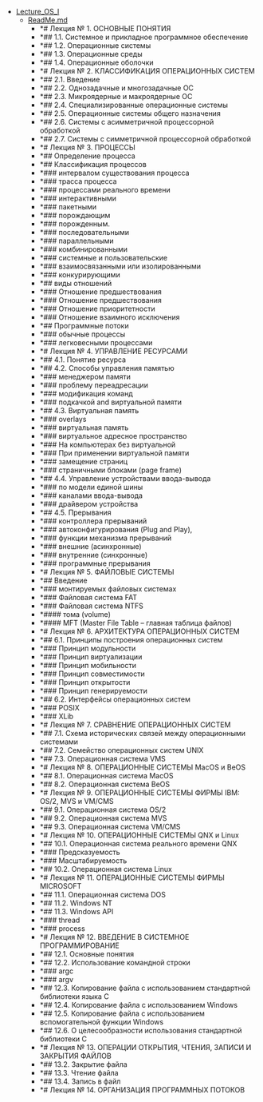 - <a href = "E:\Node_projects\Node_Way\NBase\_Md\_Index\_TGUniversitet\I_kurs\__DONE\++Архитектура_компьютеров_и_операционные_системы\With_courses\Lecture_OS_I\cat.Lecture_OS_I\dir.Lecture_OS_I.md">Lecture_OS_I</a>
    - <a href = "E:\Node_projects\Node_Way\NBase\_Md\_Index\_TGUniversitet\I_kurs\__DONE\++Архитектура_компьютеров_и_операционные_системы\With_courses\Lecture_OS_I\ReadMe.md">ReadMe.md</a>
        - *# Лекция № 1. ОСНОВНЫЕ ПОНЯТИЯ
        - *## 1.1. Системное и прикладное программное обеспечение
        - *## 1.2. Операционные системы
        - *## 1.3. Операционные среды
        - *## 1.4. Операционные оболочки
        - *# Лекция № 2. КЛАССИФИКАЦИЯ ОПЕРАЦИОННЫХ СИСТЕМ
        - *## 2.1. Введение
        - *## 2.2. Однозадачные и многозадачные ОС
        - *## 2.3. Микроядерные и макроядерные ОС
        - *## 2.4. Специализированные операционные системы
        - *## 2.5. Операционные системы общего назначения
        - *## 2.6. Системы с асимметричной процессорной обработкой
        - *## 2.7. Системы с симметричной процессорной обработкой
        - *# Лекция № 3. ПРОЦЕССЫ
        - *## Определение процесса
        - *## Классификация процессов
        - *### интервалом существования процесса
        - *### трасса процесса
        - *### процессами реального времени
        - *### интерактивными
        - *### пакетными
        - *### порождающим
        - *### порожденным.
        - *### последовательными
        - *### параллельными
        - *### комбинированными
        - *### системные и пользовательские
        - *### взаимосвязанными или изолированными
        - *### конкурирующими
        - *## виды отношений
        - *### Отношение предшествования
        - *### Отношение предшествования
        - *### Отношение приоритетности
        - *### Отношение взаимного исключения
        - *## Программные потоки
        - *### обычные процессы
        - *### легковесными процессами
        - *# Лекция № 4. УПРАВЛЕНИЕ РЕСУРСАМИ
        - *## 4.1. Понятие ресурса
        - *## 4.2. Способы управления памятью
        - *### менеджером памяти
        - *### проблему переадресации
        - *### модификация команд
        - *### подкачкой and виртуальной памяти
        - *## 4.3. Виртуальная память
        - *### overlays
        - *### виртуальная память
        - *### виртуальное адресное пространство
        - *### На компьютерах без виртуальной
        - *### При применении виртуальной памяти
        - *### замещение страниц
        - *### страничными блоками (page frame)
        - *## 4.4. Управление устройствами ввода-вывода
        - *### по модели единой шины
        - *### каналами ввода-вывода
        - *### драйвером устройства
        - *## 4.5. Прерывания
        - *### контроллера прерываний
        - *### автоконфигурирования (Plug and Play),
        - *### функции механизма прерываний
        - *### внешние (асинхронные)
        - *### внутренние (синхронные)
        - *### программные прерывания
        - *# Лекция № 5. ФАЙЛОВЫЕ СИСТЕМЫ
        - *## Введение
        - *### монтируемых файловых системах
        - *### Файловая система FAT
        - *### Файловая система NTFS
        - *#### тома (volume)
        - *#### MFT (Master File Table – главная таблица файлов)
        - *# Лекция № 6. АРХИТЕКТУРА ОПЕРАЦИОННЫХ СИСТЕМ
        - *## 6.1. Принципы построения операционных систем
        - *### Принцип модульности
        - *### Принцип виртуализации
        - *### Принцип мобильности
        - *### Принцип совместимости
        - *### Принцип открытости
        - *### Принцип генерируемости
        - *## 6.2. Интерфейсы операционных систем
        - *### POSIX
        - *### XLib
        - *# Лекция № 7. СРАВНЕНИЕ ОПЕРАЦИОННЫХ СИСТЕМ
        - *## 7.1. Схема исторических связей между операционными системами
        - *## 7.2. Семейство операционных систем UNIX
        - *## 7.3. Операционная система VMS
        - *# Лекция № 8. ОПЕРАЦИОННЫЕ СИСТЕМЫ MacOS и BeOS
        - *## 8.1. Операционная система MacOS
        - *## 8.2. Операционная система BeOS
        - *# Лекция № 9. ОПЕРАЦИОННЫЕ СИСТЕМЫ ФИРМЫ IBM: OS/2, MVS и VM/CMS
        - *## 9.1. Операционная система OS/2
        - *## 9.2. Операционная система MVS
        - *## 9.3. Операционная система VM/CMS
        - *# Лекция № 10. ОПЕРАЦИОННЫЕ СИСТЕМЫ QNX и Linux
        - *## 10.1. Операционная система реального времени QNX
        - *### Предсказуемость
        - *### Масштабируемость
        - *## 10.2. Операционная система Linux
        - *# Лекция № 11. ОПЕРАЦИОННЫЕ СИСТЕМЫ ФИРМЫ MICROSOFT
        - *## 11.1. Операционная система DOS
        - *## 11.2. Windows NT
        - *## 11.3. Windows API
        - *### thread
        - *### process
        - *# Лекция № 12. ВВЕДЕНИЕ В СИСТЕМНОЕ ПРОГРАММИРОВАНИЕ
        - *## 12.1. Основные понятия
        - *## 12.2. Использование командной строки
        - *### argc
        - *### argv 
        - *## 12.3. Копирование файла с использованием стандартной библиотеки языка C
        - *## 12.4. Копирование файла с использованием Windows
        - *## 12.5. Копирование файла с использованием вспомогательной функции Windows
        - *## 12.6. О целесообразности использования стандартной библиотеки С
        - *# Лекция № 13. ОПЕРАЦИИ ОТКРЫТИЯ, ЧТЕНИЯ, ЗАПИСИ И ЗАКРЫТИЯ ФАЙЛОВ
        - *## 13.2. Закрытие файла
        - *## 13.3. Чтение файла
        - *## 13.4. Запись в файл
        - *# Лекция № 14. ОРГАНИЗАЦИЯ ПРОГРАММНЫХ ПОТОКОВ
